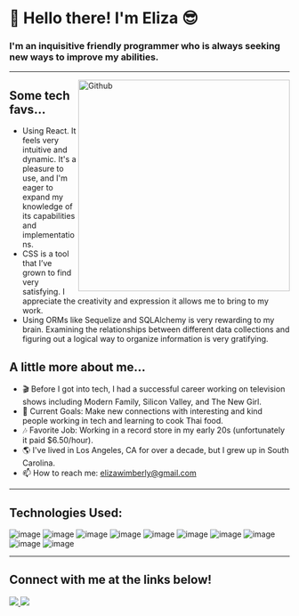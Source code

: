 <h1 align="left" id="macropower-title">🌴 Hello there! I'm Eliza 😎 </h1>
<h3 align="left">I'm an inquisitive friendly programmer who is always seeking new ways to improve my abilities.</h3>

<!-- I am a full-stack software engineer who prides myself on my technical development skills and my strengths in communication and working with others 💫 -->

---



<img width="380" align="right" alt="Github"
src="https://github.com/mayankchaudhary26/Cool-Readme-ideas/blob/master/data/screen open.gif"
/> 
## Some tech favs...

- Using React. It feels very intuitive and dynamic. It's a pleasure to use, and I'm eager to expand my knowledge of its capabilities and implementations.
- CSS is a tool that I’ve grown to find very satisfying. I appreciate the creativity and expression it allows me to bring to my work.
- Using ORMs like Sequelize and SQLAlchemy is very rewarding to my brain. Examining the relationships between different data collections and figuring out a logical way to organize information is very gratifying.

## A little more about me...  

- 🎬 Before I got into tech, I had a successful career working on television shows including Modern Family, Silicon Valley, and The New Girl.
- 🌈 Current Goals: Make new connections with interesting and kind people working
  in tech and learning to cook Thai food.
- 🎶 Favorite Job: Working in a record store in my early 20s (unfortunately it paid 
  $6.50/hour).
- 🌎 I've lived in Los Angeles, CA for over a decade, but I grew up in South Carolina.
- 📫 How to reach me: elizawimberly@gmail.com



<!--  
 <br>
 <br> -->

---

## Technologies Used:



![image](https://img.shields.io/badge/JavaScript-F7DF1E?style=for-the-badge&logo=javascript&logoColor=black)
![image](https://img.shields.io/badge/Node.js-43853D?style=for-the-badge&logo=node.js&logoColor=white)
![image](https://img.shields.io/badge/Express.js-404D59?style=for-the-badge)
![image](https://img.shields.io/badge/SQLite-07405E?style=for-the-badge&logo=sqlite&logoColor=white)
![image](https://img.shields.io/badge/sequelize-323330?style=for-the-badge&logo=sequelize&logoColor=blue)
![image](https://img.shields.io/badge/Heroku-430098?style=for-the-badge&logo=heroku&logoColor=white)
![image](https://img.shields.io/badge/React-20232A?style=for-the-badge&logo=react&logoColor=61DAFB)
![image](https://img.shields.io/badge/Redux-593D88?style=for-the-badge&logo=redux&logoColor=white)
![image](https://img.shields.io/badge/HTML5-E34F26?style=for-the-badge&logo=html5&logoColor=white)
![image](https://img.shields.io/badge/CSS-239120?&style=for-the-badge&logo=css3&logoColor=white)

---


## <b>Connect with me at the links below!</b>
<p>
<!-- LinkedIn -->
<a 
    target="_blank"
    href="https://www.linkedin.com/in/eliza-wimberly-773896205/">
    <img
        src="https://img.shields.io/badge/-LinkedIn-0077B5?style=for-the-badge&logo=Linkedin&logoColor=white">
    </img>
</a>
<!-- <br> -->
<!-- GMail -->
<a 
    target="_blank" 
    href="mailto:elizawimberly@gmail.com">
    <img
        src="https://img.shields.io/badge/-Gmail-D14836?style=for-the-badge&logo=Gmail&logoColor=white">
    </img>    
</a>

</p>

<!--
**elizawimberly/elizawimberly** is a ✨ _special_ ✨ repository because its `README.md` (this file) appears on your GitHub profile.


-->
